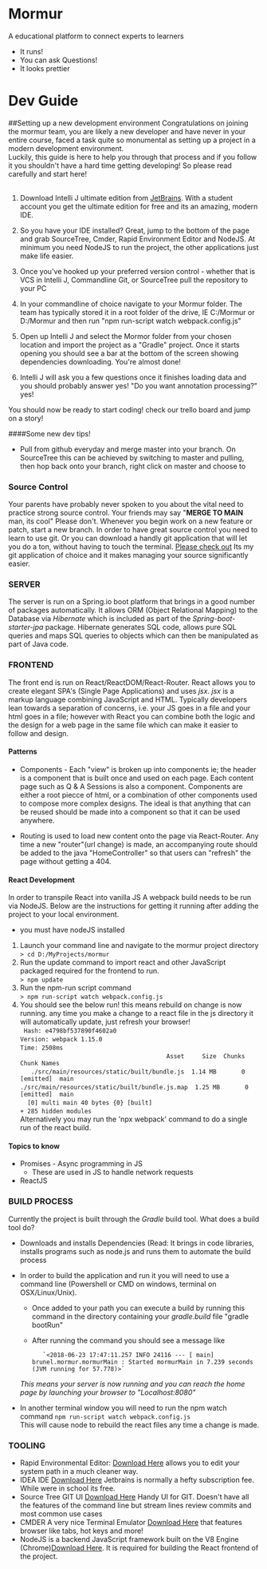 # Mormur
A educational platform to connect experts to learners

* It runs! 
* You can ask Questions!
* It looks prettier

# Dev Guide

##Setting up a new development environment
Congratulations on joining the mormur team, you are likely a new developer and have never in your entire course, faced a task quite so monumental as setting up a project in a modern development environment. <br>
Luckily, this guide is here to help you through that process and if you follow it you shouldn't have a hard time getting developing! So please read carefully and start here! <br> <br>
1. Download Intelli J ultimate edition from [JetBrains](www.jetbrains.com). With a student account you get the ultimate edition for free and its an amazing, modern IDE.<br> 

2. So you have your IDE installed? Great, jump to the bottom of the page and grab SourceTree, Cmder, Rapid Environment Editor and NodeJS. At minimum you need NodeJS to run the project, the other applications just make life easier.<br> 

3. Once you've hooked up your preferred version control - whether that is VCS in Intelli J, Commandline Git, or SourceTree pull the repository to your PC

4. In your commandline of choice navigate to your Mormur folder. The team has typically stored it in a root folder of the drive, IE C:/Mormur or D:/Mormur and then run "npm run-script watch webpack.config.js"

5. Open up Intelli J and select the Mormor folder from your chosen location and import the project as a "Gradle" project. Once it starts opening you should see a bar at the bottom of the screen showing dependencies downloading. You're almost done! 

6. Intelli J will ask you a few questions once it finishes loading data and you should probably answer yes! "Do you want annotation processing?" yes! 

You should now be ready to start coding! check our trello board and jump on a story! 

####Some new dev tips! 
* Pull from github everyday and merge master into your branch. On SourceTree this can be achieved by switching to master and pulling, then hop back onto your branch, right click on master and choose to 

### Source Control
Your parents have probably never spoken to you about the vital need to practice strong source control. Your friends may say "**MERGE TO MAIN** man, its cool"
Please don't. Whenever you begin work on a new feature or patch, start a new branch. In order to have great source control you need to learn to use git. Or you can download a handly git application that will let you do a ton, without having to touch the terminal. [Please check out](https://www.sourcetreeapp.com) 
Its my git application of choice and it makes managing your source significantly easier. 

### SERVER 
The server is run on a Spring.io boot platform that brings in a good number of packages automatically. It allows ORM (Object Relational Mapping) to the Database via *Hibernate* which is included as part of the *Spring-boot-starter-jpa* package. Hibernate generates SQL code, allows pure SQL queries and maps SQL queries to objects which can then be manipulated as part of Java code. 

### FRONTEND 
The front end is run on React/ReactDOM/React-Router. React allows you to create elegant SPA's (Single Page Applications) and uses *jsx*. *jsx* is a markup language combining JavaScript and HTML. Typically developers lean towards a separation of concerns, i.e. your JS goes in a file and your html goes in a file; however with React you can combine both the logic and the design for a web page in the same file which can make it easier to follow and design. 
#### Patterns
* Components - Each "view" is broken up into components ie; the header is a component that is built once and used on each page. Each content page such as Q & A Sessions is also a component. Components are either a root piecce of html, or a combination of other components used to compose more complex designs. The ideal is that anything that can be reused should be made into a component so that it can be used anywhere. 

* Routing is used to load new content onto the page via React-Router. Any time a new "router"(url change) is made, an accompanying route should be added to the java "HomeController" so that users can "refresh" the page without getting a 404. 

#### React Development 
In order to transpile React into vanilla JS A webpack build needs to be run via NodeJS. Below are the instructions for getting it running after adding the project to your local environment. 
* you must have nodeJS installed 
1. Launch your command line and navigate to the mormur project directory <br>
`> cd D:/MyProjects/mormur` <br>
2. Run the update command to import react and other JavaScript packaged required for the frontend to run. <br>
`> npm update`
3. Run the npm-run script command <br>
`> npm run-script watch webpack.config.js` <br>
4. You should see the below run! this means rebuild on change is now running. any time you make a change to a react file in the js directory it will automatically update, just refresh your browser! <br>
` Hash: e4798bf537890f4602a0` <br>
`Version: webpack 1.15.0` <br>
`Time: 2508ms` <br>
`                                         Asset     Size  Chunks             Chunk Names` <br>
 `   ./src/main/resources/static/built/bundle.js  1.14 MB       0  [emitted]  main` <br>
`./src/main/resources/static/built/bundle.js.map  1.25 MB       0  [emitted]  main` <br>
 `  [0] multi main 40 bytes {0} [built]` <br>
    `+ 285 hidden modules` <br>
    Alternatively you may run the 'npx webpack' command to do a single run of the react build. 
    
#### Topics to know
* Promises - Async programming in JS
  * These are used in JS to handle network requests
* ReactJS


### BUILD PROCESS
Currently the project is built through the *Gradle* build tool. What does a build tool do? 
* Downloads and installs Dependencies (Read: It brings in code libraries, installs programs such as node.js and runs them to automate the build process
* In order to build the application and run it you will need to use a command line (Powershell or CMD on windows, terminal on OSX/Linux/Unix). 
   * Once added to your path you can execute a build by running this command in the directory containing your *gradle.build* file "gradle bootRun" 
   * After running the command you should see a message like

            `<2018-06-23 17:47:11.257 INFO 24116 --- [ main] brunel.mormur.mormurMain : Started mormurMain in 7.239 seconds (JVM running for 57.778)>`
   *This means your server is now running and you can reach the home page by launching your browser to "Localhost:8080"*          
   
 * In another terminal window you will need to run the npm watch command
 `npm run-script watch webpack.config.js` <br>
 This will cause node to rebuild the react files any time a change is made.

 ### TOOLING
 * Rapid Environmental Editor: [Download Here](https://www.rapidee.com/en/download) allows you to edit your system path in a much cleaner way. 
 * IDEA IDE [Download Here](https://www.jetbrains.com/) Jetbrains is normally a hefty subscription fee. While were in school its free. 
 * Source Tree GIT UI [Download Here](https://www.sourcetreeapp.com) Handy UI for GIT. Doesn't have all the features of the command line but stream lines review commits and most common use cases
 * CMDER A very nice Terminal Emulator [Download Here](http://cmder.net/) that features browser like tabs, hot keys and more! 
 * NodeJS is a backend JavaScript framework built on the V8 Engine (Chrome)[Download Here](http://www.nodejs.org/). It is required for building the React frontend of the project. 